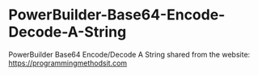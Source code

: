 # PowerBuilder-Base64-Encode-Decode-A-String
PowerBuilder Base64 Encode/Decode A String 
shared from the website: https://programmingmethodsit.com
